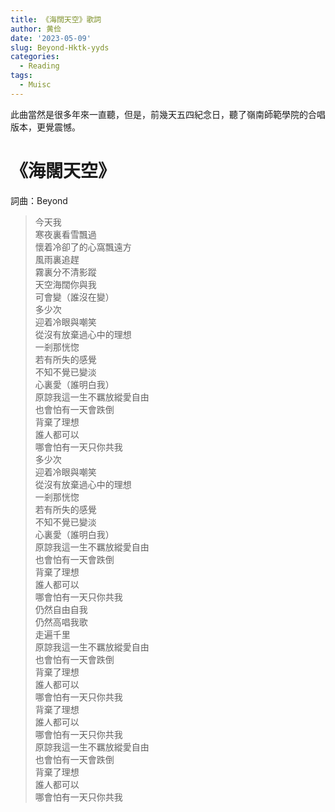 ```yaml
---
title: 《海闊天空》歌詞
author: 黄俭
date: '2023-05-09'
slug: Beyond-Hktk-yyds
categories:
  - Reading
tags:
  - Muisc
---
```


此曲當然是很多年來一直聽，但是，前幾天五四紀念日，聽了嶺南師範學院的合唱版本，更覺震憾。

# 《海闊天空》
  詞曲：Beyond

> 今天我  
寒夜裏看雪飄過  
懷着冷卻了的心窩飄遠方  
風雨裏追趕  
霧裏分不清影蹤  
天空海闊你與我  
可會變（誰沒在變）  
多少次  
迎着冷眼與嘲笑  
從沒有放棄過心中的理想  
一剎那恍惚  
若有所失的感覺  
不知不覺已變淡  
心裏愛（誰明白我）  
原諒我這一生不羈放縱愛自由  
也會怕有一天會跌倒  
背棄了理想  
誰人都可以  
哪會怕有一天只你共我  
多少次  
迎着冷眼與嘲笑  
從沒有放棄過心中的理想  
一剎那恍惚  
若有所失的感覺  
不知不覺已變淡  
心裏愛（誰明白我）  
原諒我這一生不羈放縱愛自由  
也會怕有一天會跌倒  
背棄了理想  
誰人都可以  
哪會怕有一天只你共我  
仍然自由自我  
仍然高唱我歌  
走遍千里  
原諒我這一生不羈放縱愛自由  
也會怕有一天會跌倒  
背棄了理想  
誰人都可以  
哪會怕有一天只你共我  
背棄了理想  
誰人都可以  
哪會怕有一天只你共我  
原諒我這一生不羈放縱愛自由  
也會怕有一天會跌倒  
背棄了理想  
誰人都可以  
哪會怕有一天只你共我  

